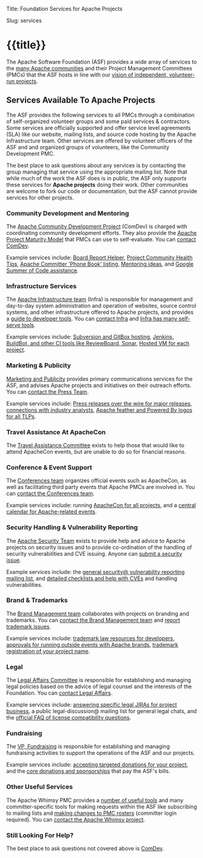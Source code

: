 Title: Foundation Services for Apache Projects

Slug: services

# {{title}}

The Apache Software Foundation (ASF) provides a wide array of 
services to the [many Apache communities](https://projects.apache.org/) and their Project Management 
Committees (PMCs) that the ASF hosts in line with our 
[vision of independent, volunteer-run projects](https://blogs.apache.org/foundation/entry/the-apache-software-foundation-2018).  

## Services Available To Apache Projects

The ASF provides the following services to all PMCs through a combination of 
self-organized volunteer groups and some paid services & contractors. 
Some services are officially supported and offer service level agreements
(SLA) like our website, mailing lists, and source code hosting by the 
Apache Infrastructure team.  Other services are offered by volunteer 
officers of the ASF and and organized groups of volunteers, like 
the Community Development PMC.

The best place to ask questions about any services is by contacting the 
group managing that service using the appropriate mailing list.  Note that while much of the work 
the ASF does is in public, the ASF only *supports* these services for 
**Apache projects** doing their work.  Other communities are welcome to fork our code 
or documentation, but the ASF cannot provide services for other projects.

### Community Development and Mentoring

The [Apache Community Development Project](https://community.apache.org/) (ComDev) is
charged with coordinating community development efforts.  They also provide 
the [Apache Project Maturity Model](https://community.apache.org/apache-way/apache-project-maturity-model.html) 
that PMCs can use to self-evaluate.  You can [contact ComDev](https://community.apache.org/lists.html).

Example services include: [Board Report Helper](https://reporter.apache.org/), 
[Project Community Health Tips](https://reporter.apache.org/chi.py), 
[Apache Committer 'Phone Book' listing](https://home.apache.org/), 
[Mentoring ideas](https://community.apache.org/mentoringprogramme.html), 
and [Google Summer of Code assistance](https://community.apache.org/gsoc.html).

### Infrastructure Services

The [Apache Infrastructure team](https://www.apache.org/dev/infrastructure) (Infra) is
responsible for management and day-to-day system administration and operation
of websites, source control systems, and other infrastructure offered to 
Apache projects, and provides a [guide to developer tools](https://www.apache.org/dev/).
You can [contact Infra](https://www.apache.org/dev/infra-contact#misdirected)
and [Infra has many self-serve tools](https://selfserve.apache.org/).

Example services include: [Subversion and GitBox hosting](https://www.apache.org/dev/services.html#source-repository), 
[Jenkins, BuildBot, and other CI tools like ReviewBoard,  Sonar](https://www.apache.org/dev/services.html#build), 
[Hosted VM for each project](https://www.apache.org/dev/services.html#virtual-servers).

### Marketing & Publicity

[Marketing and Publicity](https://www.apache.org/press/#whoweare)
provides primary communications services for the ASF, and advises Apache
projects and initiatives on their outreach efforts.  You can [contact the Press Team](https://www.apache.org/press/#contact).

Example services include: [Press releases over the wire for major releases](https://www.apache.org/press/#releases), 
[connections with industry analysts](https://www.apache.org/press/#interviews), 
[Apache feather and Powered By logos for all TLPs](https://www.apache.org/foundation/press/kit/).

### Travel Assistance At ApacheCon

The [Travel Assistance Committee](https://www.apache.org/travel) exists to
help those that would like to attend ApacheCon events, but are unable to do so
for financial reasons.

### Conference & Event Support

The [Conferences team](https://www.apache.org/foundation/conferences)
organizes official events such as ApacheCon, as well as facilitating third
party events that Apache PMCs are involved in.  You can [contact the Conferences team](https://www.apache.org/foundation/conferences#mailing-lists).

Example services include: running [ApacheCon for all projects](https://apachecon.com/), 
and a [central calendar for Apache-related events](https://events.apache.org/).


### Security Handling & Vulnerability Reporting

The [Apache Security Team](https://www.apache.org/security) exists to provide
help and advice to Apache projects on security issues and to provide
co-ordination of the handling of security vulnerabilities and CVE issuing.
Anyone can [submit a security issue](https://www.apache.org/security/#reporting-a-vulnerability).

Example services include: the [general security@ vulnerability reporting mailing list](https://www.apache.org/security/projects.html), 
and [detailed checklists and help with CVEs](https://www.apache.org/security/committers.html) and handling vulnerabilities.

### Brand & Trademarks

The [Brand Management team](https://www.apache.org/foundation/marks/resources)
collaborates with projects on branding and trademarks.  You can 
[contact the Brand Management team](https://www.apache.org/foundation/marks/contact)
and [report trademark issues](https://www.apache.org/foundation/marks/reporting).

Example services include: [trademark law resources for developers](https://www.apache.org/foundation/marks/resources), 
[approvals for running outside events with Apache brands](https://www.apache.org/foundation/marks/events), 
[trademark registration of your project name](https://www.apache.org/foundation/marks/register#register).

### Legal

The [Legal Affairs Committee](http://www.apache.org/legal) is responsible for
establishing and managing legal policies based on the advice of legal counsel
and the interests of the Foundation.  You can [contact Legal Affairs](https://www.apache.org/legal/#communications).

Example services include: [answering specific legal JIRAs for project business](https://www.apache.org/foundation/contributing.html#TargetedSponsor), 
a public legal-discussion@ mailing list for general legal chats, 
and the [official FAQ of license compatibility questions](https://www.apache.org/legal/resolved.html).

### Fundraising

The [VP, Fundraising](https://whimsy.apache.org/foundation/orgchart/vp-fundraising) 
is responsible for establishing and managing fundraising activities to 
support the operations of the ASF and our projects.

Example services include: [accepting targeted donations for your project](https://www.apache.org/foundation/contributing.html#TargetedSponsor), 
and the [core donations and sponsorships](https://www.apache.org/foundation/contributing.html) that pay the ASF's bills.

### Other Useful Services

The Apache Whimsy PMC provides a [number of useful tools](https://whimsy.apache.org/) 
and many committer-specific tools for making requests within the ASF like 
subscribing to mailing lists and [making changes to PMC rosters](https://whimsy.apache.org/roster/) (committer login required).
You can [contact the Apache Whimsy project](https://lists.apache.org/list.html?dev@whimsical.apache.org).

### Still Looking For Help?

The best place to ask questions not covered above is [ComDev](https://community.apache.org/lists.html).

